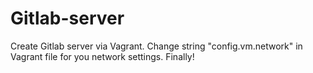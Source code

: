 # Gitlab-server
Create Gitlab server via Vagrant.
Change string "config.vm.network" in Vagrant file for you network settings.
Finally!
